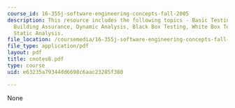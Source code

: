 ```yaml
---
course_id: 16-355j-software-engineering-concepts-fall-2005
description: This resource includes the following topics - Basic Testing Guidelines,
  Building Assurance, Dynamic Analysis, Black Box Testing, White Box Testing, and
  Static Analysis.
file_location: /coursemedia/16-355j-software-engineering-concepts-fall-2005/e63235a79344dd6698c6aac23285f380_cnotes8.pdf
file_type: application/pdf
layout: pdf
title: cnotes8.pdf
type: course
uid: e63235a79344dd6698c6aac23285f380

---
```

None